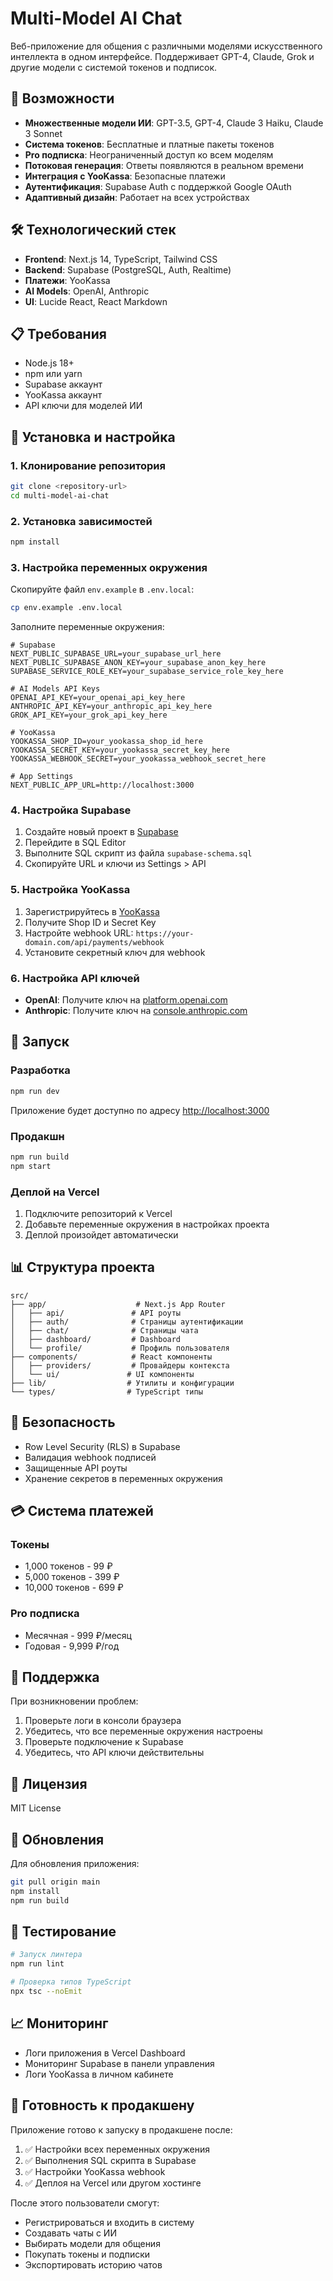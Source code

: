 # Multi-Model AI Chat

Веб-приложение для общения с различными моделями искусственного интеллекта в одном интерфейсе. Поддерживает GPT-4, Claude, Grok и другие модели с системой токенов и подписок.

## 🚀 Возможности

- **Множественные модели ИИ**: GPT-3.5, GPT-4, Claude 3 Haiku, Claude 3 Sonnet
- **Система токенов**: Бесплатные и платные пакеты токенов
- **Pro подписка**: Неограниченный доступ ко всем моделям
- **Потоковая генерация**: Ответы появляются в реальном времени
- **Интеграция с YooKassa**: Безопасные платежи
- **Аутентификация**: Supabase Auth с поддержкой Google OAuth
- **Адаптивный дизайн**: Работает на всех устройствах

## 🛠 Технологический стек

- **Frontend**: Next.js 14, TypeScript, Tailwind CSS
- **Backend**: Supabase (PostgreSQL, Auth, Realtime)
- **Платежи**: YooKassa
- **AI Models**: OpenAI, Anthropic
- **UI**: Lucide React, React Markdown

## 📋 Требования

- Node.js 18+
- npm или yarn
- Supabase аккаунт
- YooKassa аккаунт
- API ключи для моделей ИИ

## 🔧 Установка и настройка

### 1. Клонирование репозитория

```bash
git clone <repository-url>
cd multi-model-ai-chat
```

### 2. Установка зависимостей

```bash
npm install
```

### 3. Настройка переменных окружения

Скопируйте файл `env.example` в `.env.local`:

```bash
cp env.example .env.local
```

Заполните переменные окружения:

```env
# Supabase
NEXT_PUBLIC_SUPABASE_URL=your_supabase_url_here
NEXT_PUBLIC_SUPABASE_ANON_KEY=your_supabase_anon_key_here
SUPABASE_SERVICE_ROLE_KEY=your_supabase_service_role_key_here

# AI Models API Keys
OPENAI_API_KEY=your_openai_api_key_here
ANTHROPIC_API_KEY=your_anthropic_api_key_here
GROK_API_KEY=your_grok_api_key_here

# YooKassa
YOOKASSA_SHOP_ID=your_yookassa_shop_id_here
YOOKASSA_SECRET_KEY=your_yookassa_secret_key_here
YOOKASSA_WEBHOOK_SECRET=your_yookassa_webhook_secret_here

# App Settings
NEXT_PUBLIC_APP_URL=http://localhost:3000
```

### 4. Настройка Supabase

1. Создайте новый проект в [Supabase](https://supabase.com)
2. Перейдите в SQL Editor
3. Выполните SQL скрипт из файла `supabase-schema.sql`
4. Скопируйте URL и ключи из Settings > API

### 5. Настройка YooKassa

1. Зарегистрируйтесь в [YooKassa](https://yookassa.ru)
2. Получите Shop ID и Secret Key
3. Настройте webhook URL: `https://your-domain.com/api/payments/webhook`
4. Установите секретный ключ для webhook

### 6. Настройка API ключей

- **OpenAI**: Получите ключ на [platform.openai.com](https://platform.openai.com)
- **Anthropic**: Получите ключ на [console.anthropic.com](https://console.anthropic.com)

## 🚀 Запуск

### Разработка

```bash
npm run dev
```

Приложение будет доступно по адресу [http://localhost:3000](http://localhost:3000)

### Продакшн

```bash
npm run build
npm start
```

### Деплой на Vercel

1. Подключите репозиторий к Vercel
2. Добавьте переменные окружения в настройках проекта
3. Деплой произойдет автоматически

## 📊 Структура проекта

```
src/
├── app/                    # Next.js App Router
│   ├── api/               # API роуты
│   ├── auth/              # Страницы аутентификации
│   ├── chat/              # Страницы чата
│   ├── dashboard/         # Dashboard
│   └── profile/           # Профиль пользователя
├── components/            # React компоненты
│   ├── providers/         # Провайдеры контекста
│   └── ui/               # UI компоненты
├── lib/                  # Утилиты и конфигурации
└── types/                # TypeScript типы
```

## 🔐 Безопасность

- Row Level Security (RLS) в Supabase
- Валидация webhook подписей
- Защищенные API роуты
- Хранение секретов в переменных окружения

## 💳 Система платежей

### Токены
- 1,000 токенов - 99 ₽
- 5,000 токенов - 399 ₽
- 10,000 токенов - 699 ₽

### Pro подписка
- Месячная - 999 ₽/месяц
- Годовая - 9,999 ₽/год

## 🤝 Поддержка

При возникновении проблем:

1. Проверьте логи в консоли браузера
2. Убедитесь, что все переменные окружения настроены
3. Проверьте подключение к Supabase
4. Убедитесь, что API ключи действительны

## 📝 Лицензия

MIT License

## 🔄 Обновления

Для обновления приложения:

```bash
git pull origin main
npm install
npm run build
```

## 🧪 Тестирование

```bash
# Запуск линтера
npm run lint

# Проверка типов TypeScript
npx tsc --noEmit
```

## 📈 Мониторинг

- Логи приложения в Vercel Dashboard
- Мониторинг Supabase в панели управления
- Логи YooKassa в личном кабинете

## 🚀 Готовность к продакшену

Приложение готово к запуску в продакшене после:

1. ✅ Настройки всех переменных окружения
2. ✅ Выполнения SQL скрипта в Supabase
3. ✅ Настройки YooKassa webhook
4. ✅ Деплоя на Vercel или другом хостинге

После этого пользователи смогут:
- Регистрироваться и входить в систему
- Создавать чаты с ИИ
- Выбирать модели для общения
- Покупать токены и подписки
- Экспортировать историю чатов
